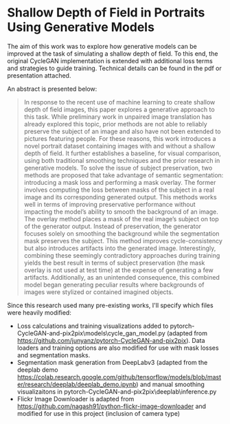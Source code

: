 # Shallow Depth of Field in Portraits Using Generative Models
The aim of this work was to explore how generative models can be improved at the task of simulating a shallow depth of field. To this end, the original CycleGAN implementation is extended with additional loss terms and strategies to guide training. Technical details can be found in the pdf or presentation attached.

An abstract is presented below:
> In response to the recent use of machine learning to create shallow depth of field images, this paper explores a generative approach to this task. While preliminary work in unpaired image translation has already explored this topic, prior methods are not able to reliably preserve the subject of an image and also have not been extended to pictures featuring people. For these reasons, this work introduces a novel portrait dataset containing images with and without a shallow depth of field. It further establishes a baseline, for visual comparison, using
both traditional smoothing techniques and the prior research in generative models. To solve the issue of subject preservation, two methods are proposed that take advantage of semantic segmentation: introducing a mask loss and performing a mask overlay. The former involves
computing the loss between masks of the subject in a real image and its corresponding generated output. This methods works well in terms of improving preservative performance without impacting the model’s ability to smooth the background of an image. The overlay method
places a mask of the real image’s subject on top of the generator output. Instead of preservation, the generator focuses solely on smoothing the background while the segmentation mask preserves the subject. This method improves cycle-consistency but also introduces artifacts
into the generated image. Interestingly, combining these seemingly contradictory approaches during training yields the best result in terms of subject preservation (the mask overlay is not used at test time) at the expense of generating a few artifacts. Additionally, as an unintended consequence, this combined model began generating peculiar results where backgrounds of images were stylized or contained imagined objects.

Since this research used many pre-existing works, I'll specify which files were heavily modified:
- Loss calculations and training visualizations added to pytorch-CycleGAN-and-pix2pix\models\cycle_gan_model.py (adapted from https://github.com/junyanz/pytorch-CycleGAN-and-pix2pix). Data loaders and training options are also modified for use with mask losses and segmentation masks.
- Segmentation mask generation from DeepLabv3 (adapted from the deeplab demo https://colab.research.google.com/github/tensorflow/models/blob/master/research/deeplab/deeplab_demo.ipynb) and manual smoothing visualizaitons in pytorch-CycleGAN-and-pix2pix\deeplab\inference.py
- Flickr Image Downloader is adapted from https://github.com/nagash91/python-flickr-image-downloader and modified for use in this project (inclusion of camera type)
